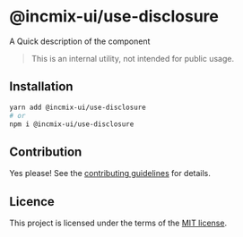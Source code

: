 # @incmix-ui/use-disclosure

A Quick description of the component

> This is an internal utility, not intended for public usage.

## Installation

```sh
yarn add @incmix-ui/use-disclosure
# or
npm i @incmix-ui/use-disclosure
```

## Contribution

Yes please! See the
[contributing guidelines](https://github.com/chakra-ui/chakra-ui/blob/master/CONTRIBUTING.md)
for details.

## Licence

This project is licensed under the terms of the
[MIT license](https://github.com/chakra-ui/chakra-ui/blob/master/LICENSE).
